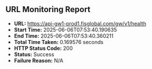 ## URL Monitoring Report

- **URL:** https://api-gw1-prod1.fisglobal.com/gw/v1/health
- **Start Time:** 2025-06-06T07:53:40.190635
- **End Time:** 2025-06-06T07:53:40.360211
- **Total Time Taken:** 0.169576 seconds
- **HTTP Status Code:** 200
- **Status:** Success
- **Failure Reason:** N/A
